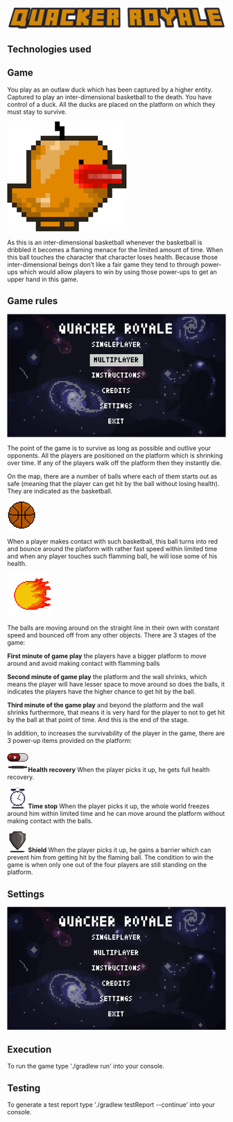 ![Alt Text](/res/images/Quacker-Royale.png)
## Technologies used
## Game
You play as an outlaw duck which has been captured by a higher entity. Captured to play an inter-dimensional
basketball to the death. You have control of a duck. All the ducks are placed on the platform on which they must
stay to survive.

![Alt Text](/markdownImages/Miniduck.gif)

As this is an inter-dimensional basketball whenever the basketball is dribbled it becomes a flaming menace for the
limited amount of time. When this ball touches the character that character loses health.
Because those inter-dimensional beings don’t like a fair game they tend to through power-ups which would allow
players to win by using those power-ups to get an upper hand in this game.
## Game rules
![Alt Text](/markdownImages/gameplay.gif)

The point of the game is to survive as long as possible and outlive your opponents.
All the players are positioned on the platform which is shrinking over time. If any of the players walk off the
platform then they instantly die.

On the map, there are a number of balls where each of them starts out as safe (meaning that the player can get
hit by the ball without losing health). They are indicated as the basketball.

![Alt Text](/markdownImages/basketball.gif)

When a player makes contact with such basketball, this ball turns into red and bounce around the platform with
rather fast speed within limited time and when any player touches such flamming ball, he will lose some of his
health.

![Alt Text](/markdownImages/DangerBall.gif)

The balls are moving around on the straight line in their own with constant speed and bounced off from any other
objects. There are 3 stages of the game:

**First minute of game play** the players have a bigger platform to move around and avoid making contact with
flamming balls

**Second minute of game play** the platform and the wall shrinks, which means the player will have lesser space
to move around so does the balls, it indicates the players have the higher chance to get hit by the ball.

**Third minute of the game play** and beyond the platform and the wall shrinks furthermore, that means it is
very hard for the player to not to get hit by the ball at that point of time. And this is the end of the stage.

In addition, to increases the survivability of the player in the game, there are 3 power-up items provided on the
platform:

![Alt Text](/markdownImages/health.gif)**Health recovery** When the player picks it up, he gets full health recovery.

![Alt Text](/markdownImages/time.gif)**Time stop** When the player picks it up, the whole world freezes around him within limited time and he can move
around the platform without making contact with the balls.

![Alt Text](/markdownImages/shield.gif)**Shield** When the player picks it up, he gains a barrier which can prevent him from getting hit by the flaming ball.
The condition to win the game is when only one out of the four players are still standing on the platform.

## Settings
![Alt Text](/markdownImages/menu.gif)
## Execution

To run the game type './gradlew run' into your console.

## Testing

To generate a test report type './gradlew testReport --continue' into your console.
